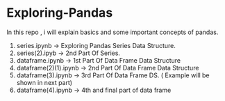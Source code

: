 # Exploring-Pandas
In this repo ,  i will explain basics and some important concepts of pandas.
1. series.ipynb -> Exploring Pandas Series Data Structure.
2. series(2).ipyb -> 2nd Part Of Series.
3. dataframe.ipynb -> 1st Part Of Data Frame Data Structure
4. dataframe(2)(1).ipynb -> 2nd Part Of Data Frame Data Structure
5. dataframe(3).ipynb -> 3rd Part Of Data Frame DS. ( Example will be shown in next part)
6. dataframe(4).ipynb -> 4th and final part of data frame
